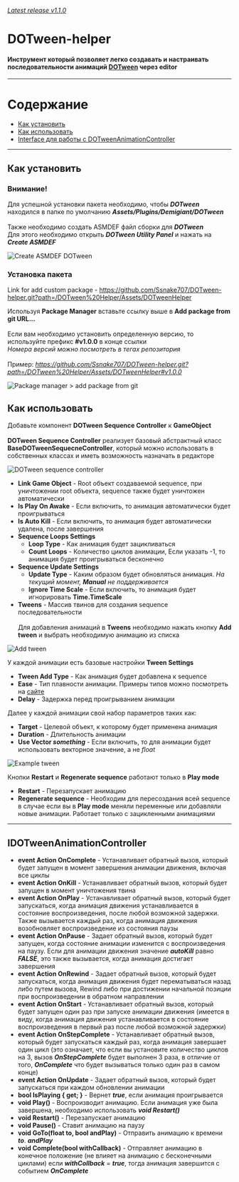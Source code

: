 *[Latest release v1.1.0](https://github.com/Ssnake707/DOTween-helper/releases)*
# DOTween-helper
#### Инструмент который позволяет легко создавать и настраивать последовательности анимаций [DOTween](https://dotween.demigiant.com/) через editor

___

# Содержание
- [Как установить](#как-установить)
- [Как использовать](#как-использовать)
- [Interface для работы с DOTweenAnimationController](#idotweenanimationcontroller)
___

## Как установить

### Внимание! <br>
Для успешной установки пакета необходимо, чтобы ***DOTween*** находился в папке по умолчанию ***Assets/Plugins/Demigiant/DOTween*** <br><br>
Также необходимо создать ASMDEF файл сборки для ***DOTween***<br> 
Для этого необходимо открыть ***DOTween Utility Panel*** и нажать на ***Create ASMDEF***

![Create ASMDEF DOTween](https://github.com/Ssnake707/DOTween-helper/blob/main/Images/DOTween%20ASMDEF.jpg)

### Установка пакета

Link for add custom package - https://github.com/Ssnake707/DOTween-helper.git?path=/DOTween%20Helper/Assets/DOTweenHelper

Используя **Package Manager** вставьте ссылку выше в **Add package from git URL...** <br><br>
Если вам необходимо установить определенную версию, то используйте префикс **#v1.0.0** в конце ссылки<br>
*Номера версий можно посмотреть в тегах репозитория*<br><br>
Пример: *https://github.com/Ssnake707/DOTween-helper.git?path=/DOTween%20Helper/Assets/DOTweenHelper#v1.0.0*

![Package manager > add package from git](https://github.com/Ssnake707/DOTween-helper/blob/main/Images/Package%20manager.jpg)

## Как использовать

Добавьте компонент **DOTween Sequence Controller** к **GameObject** <br><br>
**DOTween Sequence Controller** реализует базовый абстрактный класс **BaseDOTweenSequecneController**, который можно использовать в собственных классах и иметь возможность назначать в редакторе <br>



![DOTween sequence controller](https://github.com/Ssnake707/DOTween-helper/blob/main/Images/DOTween%20sequence%20controller.jpg)

- **Link Game Object** - Root объект создаваемой sequence, при уничтожении root объекта, sequence также будет уничтожен автоматически
- **Is Play On Awake** - Если включить, то анимация автоматически будет проигрываться
- **Is Auto Kill** - Если включить, то анимация будет автоматически удалена, после завершения
- **Sequence Loops Settings**
  - **Loop Type** - Как анимация будет зацикливаться
  - **Count Loops** - Количество циклов анимации, Если указать -1, то анимация будет проигрываться бесконечно
- **Sequence Update Settings**
  - **Update Type** - Каким образом будет обновляться анимация. *На текущий момент, **Manual** не поддерживается*
  - **Ignore Time Scale** - Если включить, то анимация будет игнорировать **Time.TimeScale**
- **Tweens** - Массив твинов для создания sequence последовательности
<br><br>
Для добавления анимаций в **Tweens** необходимо нажать кнопку **Add tween** и выбрать необходимую анимацию из списка

![Add tween](https://github.com/Ssnake707/DOTween-helper/blob/main/Images/Add%20tween.jpg)

У каждой анимации есть базовые настройки **Tween Settings**
- **Tween Add Type** - Как анимация будет добавлена к sequence
- **Ease** - Тип плавности анимации. Примеры типов можно посмотреть на <a href="https://easings.net/">сайте</a>
- **Delay** - Задержка перед проигрыванием анимации

Далее у каждой анимации свой набор параметров таких как:
- **Target** - Целевой объект, к которому будет применена анимация
- **Duration** - Длительность анимации
- **Use Vector *something*** - Если включить, то для анимации будет использовать векторное значение, а не *float*

![Example tween](https://github.com/Ssnake707/DOTween-helper/blob/main/Images/Example%20tween1.jpg)

Кнопки **Restart** и **Regenerate sequence** работают только в **Play mode**
- **Restart** - Перезапускает анимацию
- **Regenerate sequence** - Необходим для пересоздания всей sequence в случае если вы в **Play mode** меняли переменные или добавляли новые анимации. Работает только с зацикленными анимациями

___

## IDOTweenAnimationController

- **event Action OnComplete** - Устанавливает обратный вызов, который будет запущен в момент завершения анимации движения, включая все циклы
- **event Action OnKill** - Устанавливает обратный вызов, который будет запущен в момент уничтожения твина
- **event Action OnPlay** - Устанавливает обратный вызов, который будет запускаться, когда анимация движения устанавливается в состояние воспроизведения, после любой возможной задержки. Также вызывается каждый раз, когда анимация движения возобновляет воспроизведение из состояния паузы
- **event Action OnPause** - Задает обратный вызов, который будет запущен, когда состояние анимации изменится с воспроизведения на паузу. Если для анимации движения значение ***autoKill*** равно ***FALSE***, это также вызывается, когда анимация достигает завершения
- **event Action OnRewind** - Задает обратный вызов, который будет запускаться, когда анимация движения будет перематываться назад либо путем вызова, Rewind либо при достижении начальной позиции при воспроизведении в обратном направлении
- **event Action OnStart** - Устанавливает обратный вызов, который будет запущен один раз при запуске анимации движения (имеется в виду, когда анимация движения устанавливается в состояние воспроизведения в первый раз после любой возможной задержки)
- **event Action OnStepComplete** - Устанавливает обратный вызов, который будет запускаться каждый раз, когда анимация завершает один цикл (это означает, что если вы установите количество циклов на 3, вызов ***OnStepComplete*** будет выполнен 3 раза, в отличие от того, ***OnComplete*** что будет вызываться только один раз в самом конце)
- **event Action OnUpdate** - Задает обратный вызов, который будет запускаться при каждом обновлении анимации
- **bool IsPlaying { get; }** - Вернет ***true***, если анимация проигрывается
- **void Play()** - Воспроизводит анимацию. Если анимация уже была завершена, необходимо использовать ***void Restart()***
- **void Restart()** - Перезапускает анимацию
- **void Pause()** - Ставит анимацию на паузу
- **void GoTo(float to, bool andPlay)** - Отправить анимацию к времени ***to***. ***andPlay*** 
- **void Complete(bool withCallback)** - Отправляет анимацию в конечное положение (не влияет на анимацию с бесконечными циклами) если ***withCollback*** = ***true***, тогда анимация завершится с событием ***OnComplete***
